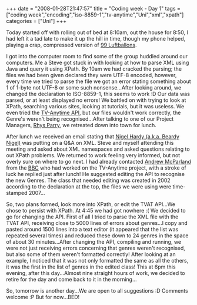 +++
date = "2008-01-28T21:47:57"
title = "Coding week - Day 1"
tags = ["coding week","encoding","iso-8859-1","tv-anytime","Uni","xml","xpath"]
categories = ["Uni"]
+++

Today started off with rolling out of bed at 8:10am, out the house for 8:50, I had left it a tad late to make it up the hill in time, though my phone helped, playing a crap, compressed version of [99 Luftballons][1].

I got into the computer room to find some of the group huddled around our computers. Me a Steve got stuck in with looking at how to parse XML using Java and query it using XPath. By 10am we had cracked the parsing; the files we had been given declared they were UTF-8 encoded, however, every time we tried to parse the file we got an error stating something about 1 of 1-byte not UTF-8 or some such nonsense...After looking around, we changed the declaration to ISO-8859-1, this seems to work :D Our data was parsed, or at least displayed no errors!
We battled on with trying to look at XPath, searching various sites, looking at tutorials, but it was useless. We even tried the [TV-Anytime API][2], but our files wouldn't work correctly, the Genre's weren't being recognised...After talking to one of our Project Managers, [Rhys Parry][3], we retreated down into town for lunch.

After lunch we received an email stating that [Nigel Hardy (a.k.a. Beardy Nigel)][4] was putting on a Q&amp;A on XML. Steve and myself attending this meeting and asked about XML namespaces and asked questions relating to out XPath problems.
We returned to work feeling very informed, but not overly sure on where to go next. I had already contacted [Andrew McParland][5] from the [BBC][6] who had worked on the TV-Anytime project, with a stroke of luck he replied just after lunch! He suggested editing the API to recognise the new Genres. The class that needed editing was created in 2002 according to the declaration at the top, the files we were using were time-stamped 2007...

So, two plans formed, look more into XPath, or edit the TVAT API...We chose to persist with XPath. At 4:45 we had got nowhere :( We decided to go for changing the API. First of all I tried to parse the XML file with the TVAT API, receiving close to 5000 lines of errors about genres...I copy and pasted around 1500 lines into a text editor (it appeared that the list was repeated several times) and reduced these down to 24 genres in the space of about 30 minutes...After changing the API, compiling and running, we were not just receiving errors concerning that genres weren't recognised, but also some of them weren't formatted correctly! After looking at an example, I noticed that it was not only formatted the same as all the others, it was the first in the list of genres in the edited class! This at 6pm this evening, after this day...Almost nine straight hours of work, we decided to retire for the day and come back to it in the morning...

So, tomorrow is another day...We are open to all suggestions :D Comments welcome :P
But for now...BED!

  [1]: http://youtube.com/watch?v=jQYQTFudrqc
  [2]: http://www.tv-anytime.org/
  [3]: http://www.aber.ac.uk/compsci/public/department/staff-lists/staff-member-profile.php?staff_id=rrp
  [4]: http://www.aber.ac.uk/compsci/public/department/staff-lists/staff-member-profile.php?staff_id=nwh
  [5]: http://www.linkedin.com/in/andrewmcparland
  [6]: http://www.bbc.co.uk
